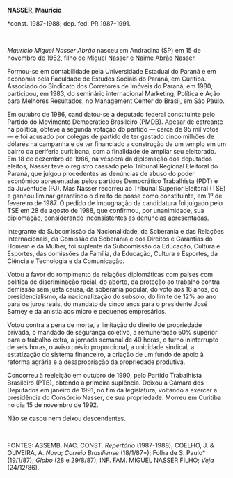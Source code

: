 **NASSER, Maurício**

\*const. 1987-1988; dep. fed. PR 1987-1991.

 

*Maurício Miguel Nasser Abrão* nasceu em Andradina (SP) em 15 de
novembro de 1952, filho de Miguel Nasser e Naime Abrão Nasser.

Formou-se em contabilidade pela Universidade Estadual do Paraná e em
economia pela Faculdade de Estudos Sociais do Paraná, em Curitiba.
Associado do Sindicato dos Corretores de Imóveis do Paraná, em 1980,
participou, em 1983, do seminário internacional Marketing, Política e
Ação para Melhores Resultados, no Management Center do Brasil, em São
Paulo.

Em outubro de 1986, candidatou-se a deputado federal constituinte pelo
Partido do Movimento Democrático Brasileiro (PMDB). Apesar de estreante
na política, obteve a segunda votação do partido — cerca de 95 mil votos
— e foi acusado por colegas de partido de ter gastado cinco milhões de
dólares na campanha e de ter financiado a construção de um templo em um
bairro da periferia curitibana, com a finalidade de ampliar seu
eleitorado. Em 18 de dezembro de 1986, na véspera da diplomação dos
deputados eleitos, Nasser teve o registro cassado pelo Tribunal Regional
Eleitoral do Paraná, que julgou procedentes as denúncias de abuso do
poder econômico apresentadas pelos partidos Democrático Trabalhista
(PDT) e da Juventude (PJ). Mas Nasser recorreu ao Tribunal Superior
Eleitoral (TSE) e ganhou liminar garantindo o direito de posse como
constituinte, em 1º de fevereiro de 1987. O pedido de impugnação da
candidatura foi julgado pelo TSE em 28 de agosto de 1988, que confirmou,
por unanimidade, sua diplomação, considerando inconsistentes as
denúncias apresentadas.

Integrante da Subcomissão da Nacionalidade, da Soberania e das Relações
Internacionais, da Comissão da Soberania e dos Direitos e Garantias do
Homem e da Mulher, foi suplente da Subcomissão da Educação, Cultura e
Esportes, das comissões da Família, da Educação, Cultura e Esportes, da
Ciência e Tecnologia e da Comunicação.

Votou a favor do rompimento de relações diplomáticas com países com
política de discriminação racial, do aborto, da proteção ao trabalho
contra demissão sem justa causa, da soberania popular, do voto aos 16
anos, do presidencialismo, da nacionalização do subsolo, do limite de
12% ao ano para os juros reais, do mandato de cinco anos para o
presidente José Sarney e da anistia aos micro e pequenos empresários.

Votou contra a pena de morte, a limitação do direito de propriedade
privada, o mandado de segurança coletivo, a remuneração 50% superior
para o trabalho extra, a jornada semanal de 40 horas, o turno
ininterrupto de seis horas, o aviso prévio proporcional, a unicidade
sindical, a estatização do sistema financeiro, a criação de um fundo de
apoio à reforma agrária e a desapropriação da propriedade produtiva.

Concorreu à reeleição em outubro de 1990, pelo Partido Trabalhista
Brasileiro (PTB), obtendo a primeira suplência. Deixou a Câmara dos
Deputados em janeiro de 1991, no fim da legislatura, voltando a exercer
a presidência do Consórcio Nasser, de sua propriedade. Morreu em
Curitiba no dia 15 de novembro de 1992.

Não se casou nem deixou descendentes.

 

FONTES: ASSEMB. NAC. CONST. *Repertório* (1987-1988); COELHO, J. &
OLIVEIRA, A. *Nova*; *Correio Brasiliense* (18/1/87*); Folha de S.
Paulo* (19/1/87); *Globo* (28 e 29/8/87); INF. FAM. MIGUEL NASSER FILHO;
*Veja* (24/12/86).

 
